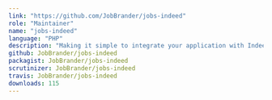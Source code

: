 ```yaml
---
link: "https://github.com/JobBrander/jobs-indeed"
role: "Maintainer"
name: "jobs-indeed"
language: "PHP"
description: "Making it simple to integrate your application with Indeed Jobs API"
github: JobBrander/jobs-indeed
packagist: JobBrander/jobs-indeed
scrutinizer: JobBrander/jobs-indeed
travis: JobBrander/jobs-indeed
downloads: 115
---
```

